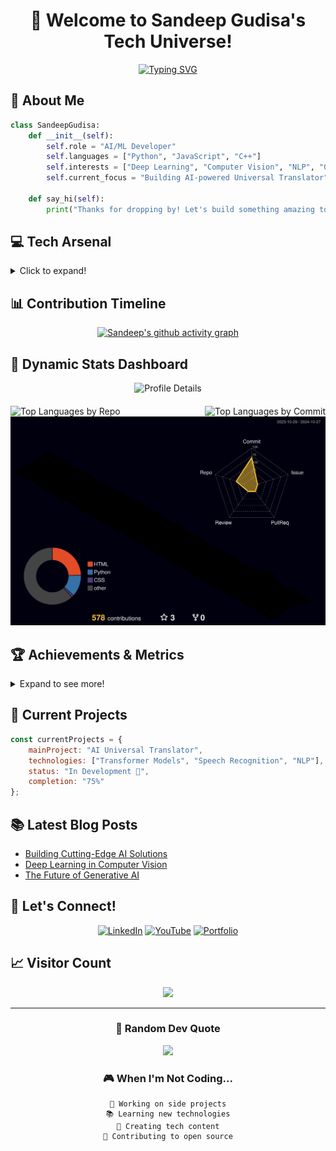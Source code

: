 <div align="center">
  
# 👋 Welcome to Sandeep Gudisa's Tech Universe!
[![Typing SVG](https://readme-typing-svg.demolab.com?font=Fira+Code&duration=3000&pause=1000&color=00FF00&center=true&vCenter=true&width=435&lines=AI%2FML+Developer;Deep+Learning+Enthusiast;Computer+Vision+Expert;Tech+Innovation+Explorer)](https://git.io/typing-svg)

</div>

## 🚀 About Me
```python
class SandeepGudisa:
    def __init__(self):
        self.role = "AI/ML Developer"
        self.languages = ["Python", "JavaScript", "C++"]
        self.interests = ["Deep Learning", "Computer Vision", "NLP", "Generative AI"]
        self.current_focus = "Building AI-powered Universal Translator"
        
    def say_hi(self):
        print("Thanks for dropping by! Let's build something amazing together.")
```

## 💻 Tech Arsenal
<details>
<summary>Click to expand!</summary>

### Languages & Frameworks
![Python](https://img.shields.io/badge/Python-3776AB?style=for-the-badge&logo=python&logoColor=white)
![JavaScript](https://img.shields.io/badge/JavaScript-F7DF1E?style=for-the-badge&logo=javascript&logoColor=black)
![TensorFlow](https://img.shields.io/badge/TensorFlow-FF6F00?style=for-the-badge&logo=tensorflow&logoColor=white)
![PyTorch](https://img.shields.io/badge/PyTorch-EE4C2C?style=for-the-badge&logo=pytorch&logoColor=white)
![React](https://img.shields.io/badge/React-20232A?style=for-the-badge&logo=react&logoColor=61DAFB)
![Node.js](https://img.shields.io/badge/Node.js-43853D?style=for-the-badge&logo=node.js&logoColor=white)

### Tools & Platforms
![Azure](https://img.shields.io/badge/Azure-0089D6?style=for-the-badge&logo=microsoft-azure&logoColor=white)
![Docker](https://img.shields.io/badge/Docker-2496ED?style=for-the-badge&logo=docker&logoColor=white)
![Git](https://img.shields.io/badge/Git-F05032?style=for-the-badge&logo=git&logoColor=white)
![OpenCV](https://img.shields.io/badge/OpenCV-5C3EE8?style=for-the-badge&logo=opencv&logoColor=white)

</details>

## 📊 Contribution Timeline
<!-- Contribution Timeline Section -->
<div align="center">
  




[![Sandeep's github activity graph](https://github-readme-activity-graph.vercel.app/graph?username=GudisaSandeep&custom_title=Contribution%20Timeline&hide_border=true&theme=react-dark&bg_color=0D1117&line=58A6FF&point=58A6FF&color=58A6FF)](https://github.com/GudisaSandeep)

</div>

## 🌟 Dynamic Stats Dashboard
<div align="center">
  
<!-- GitHub Stats Cards with Animations -->
<img src="https://github-profile-summary-cards.vercel.app/api/cards/profile-details?username=GudisaSandeep&theme=radical" alt="Profile Details" class="stats-card" />

<div style="display: flex; justify-content: space-between; margin-top: 20px;">
  <img src="https://github-profile-summary-cards.vercel.app/api/cards/repos-per-language?username=GudisaSandeep&theme=radical" alt="Top Languages by Repo" class="stats-card" />
  <img src="https://github-profile-summary-cards.vercel.app/api/cards/most-commit-language?username=GudisaSandeep&theme=radical" alt="Top Languages by Commit" class="stats-card" />
</div>

<!-- 3D Contribution Calendar -->
<img src="./profile-3d-contrib/profile-night-rainbow.svg" alt="3D Contribution Calendar" class="contribution-calendar" />

</div>

## 🏆 Achievements & Metrics
<details>
<summary>Expand to see more!</summary>

### GitHub Trophies
![](https://github-profile-trophy.vercel.app/?username=GudisaSandeep&theme=radical&no-frame=false&no-bg=true&margin-w=4)

### Contribution Streak
[![GitHub Streak](https://github-readme-streak-stats.herokuapp.com/?user=GudisaSandeep&theme=radical)](https://git.io/streak-stats)

</details>

## 🎯 Current Projects
```javascript
const currentProjects = {
    mainProject: "AI Universal Translator",
    technologies: ["Transformer Models", "Speech Recognition", "NLP"],
    status: "In Development 🚧",
    completion: "75%"
};
```

## 📚 Latest Blog Posts
<!-- BLOG-POST-LIST:START -->
- [Building Cutting-Edge AI Solutions](https://yourdomain.com/blog1)
- [Deep Learning in Computer Vision](https://yourdomain.com/blog2)
- [The Future of Generative AI](https://yourdomain.com/blog3)
<!-- BLOG-POST-LIST:END -->

## 🤝 Let's Connect!
<div align="center">
  
[![LinkedIn](https://img.shields.io/badge/LinkedIn-0077B5?style=for-the-badge&logo=linkedin&logoColor=white)](https://linkedin.com/in/sandeep-gudisa)
[![YouTube](https://img.shields.io/badge/YouTube-FF0000?style=for-the-badge&logo=youtube&logoColor=white)](https://www.youtube.com/@AIProgrammingTelugu)
[![Portfolio](https://img.shields.io/badge/Portfolio-000000?style=for-the-badge&logo=About.me&logoColor=white)](https://your-portfolio.com)

</div>

## 📈 Visitor Count
<div align="center">
  
![](https://profile-counter.glitch.me/GudisaSandeep/count.svg)
  
</div>

---
<div align="center">
  
### 💭 Random Dev Quote
![](https://quotes-github-readme.vercel.app/api?type=horizontal&theme=radical)

### 🎮 When I'm Not Coding...
```text
🎯 Working on side projects
📚 Learning new technologies
🎥 Creating tech content
🌱 Contributing to open source
```
</div>

